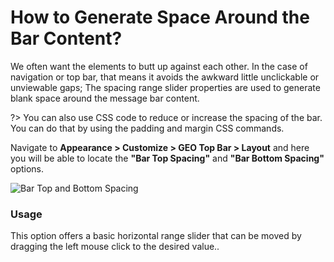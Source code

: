 # How to Generate Space Around the Bar Content?

We often want the elements to butt up against each other. In the case of navigation or top bar, that means it avoids the awkward little unclickable or unviewable gaps; The spacing range slider properties are used to generate blank space around the message bar content.

?> You can also use CSS code to reduce or increase the spacing of the bar. You can do that by using the padding and margin CSS commands.

Navigate to **Appearance > Customize > GEO Top Bar > Layout** and here you will be able to locate the **"Bar Top Spacing"** and **"Bar Bottom Spacing"** options.

![Bar Top and Bottom Spacing](http://res.cloudinary.com/mypreview/image/upload/v1492167828/bar-spacing_yl6yle.gif)

### Usage

This option offers a basic horizontal range slider that can be moved by dragging the left mouse click to the desired value..
